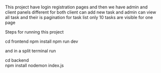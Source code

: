  This project have login registration  pages and then we have admin and client panels different for both  client can add new task and admin can view all task and their is pagination for task list only 10 tasks are visible for one page 
 
 Steps for running this project 
 
 cd frontend
 npm install
 npm run dev 



and in a split terminal run 

cd backend  
npm install 
nodemon index.js